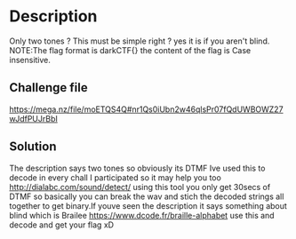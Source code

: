 # Description

Only two tones ? This must be simple right ? yes it is if you aren't blind.
NOTE:The flag format is darkCTF{} the content of the flag is Case insensitive.

## Challenge file 

https://mega.nz/file/moETQS4Q#nr1Qs0iUbn2w46qlsPr07fQdUWBOWZ27wJdfPUJrBbI

## Solution

The description says two tones so obviously its DTMF Ive used this to decode in every chall I participated so it may help you too http://dialabc.com/sound/detect/
using this tool you only get 30secs of DTMF so basically you can break the wav and stich the decoded strings all together to get binary.If youve seen the description it says something about blind
which is Brailee https://www.dcode.fr/braille-alphabet use this and decode and get your flag xD 
